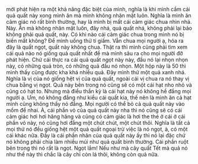 mới phát hiện ra một khả năng đặc biệt của mình, nghĩa là khi mình cầm cái quả quất này xong mình ăn mà mình không nhăn mặt luôn. Nghĩa là mình ăn cảm giác nó rất bình thường, hay là mình bị mất cái cảm giác chua nhìn nhá. Này. Ăn mà không nhăn mặt luôn, đây nhá, quả quất nhá, không phải lại bảo không phải quả quất, này. Có khi nào cái cảm giác chua trong mình nó bị biến mất không? Để mình uống thử tí giấm. Vẫn chua mọi người ạ, hóa ra đây là quất ngọt, quất này không chua. Thật ra thì mình cũng phải tìm xem cái quả nào nó giống quả quất nhất để mà mình sâu ra cho mọi người đỡ phát hiện. Chứ cái thực ra cái quả quất ngọt này này, đầu nó lại nhọn nhọn này, có những quả tròn, có những quả đầu nó nhọn. Một hộp này là 50 thì mình thấy cũng được kha khá nhiều quả. Đây mình thử một quả xanh nhá. Nghĩa là vị của nó giống hệt vị của quả quất, ngoài cái vị chua ra nó thay vị chua bằng vị ngọt. Quả này bên trong nó cũng sẽ có một cái hạt nho nhỏ và cũng có hạt to. Nhưng mà điều thần kỳ là cái hạt này nó không hề đắng mọi người ạ. Ưm, nó không đắng như kiểu cái quất kia, thế nên là mình ăn cả hạt mình cũng không thấy nó đắng. Mọi người có thể bỏ cả quả quất này vào mồm để nhai. À, cái phần vỏ của quả quất này nha thì nó cũng sẽ có cái cảm giác hơi hơi hăng hăng và cũng có cảm giác là hơi the thé ở cái ở cái phần vỏ này, nó cũng hơi đắng một chút chút, một chút thôi. Nghĩa là tất cả mọi thứ nó đều giống hệt một quả quất ngoại trừ việc là nó ngọt, à, có một cái khác nữa. Đấy là cái phần nhân của quả quất này ấy thì nó lại đặc chứ nó không phải chia làm nhiều múi như quả quất bình thường. Cái phần ruột bên trong thì nó rất là ngọt. Ngọt lắm! Nếu như mà cây quất Tết mà quả nó như thế này thì chắc là cây chỉ còn lá thôi, không còn quả nữa.